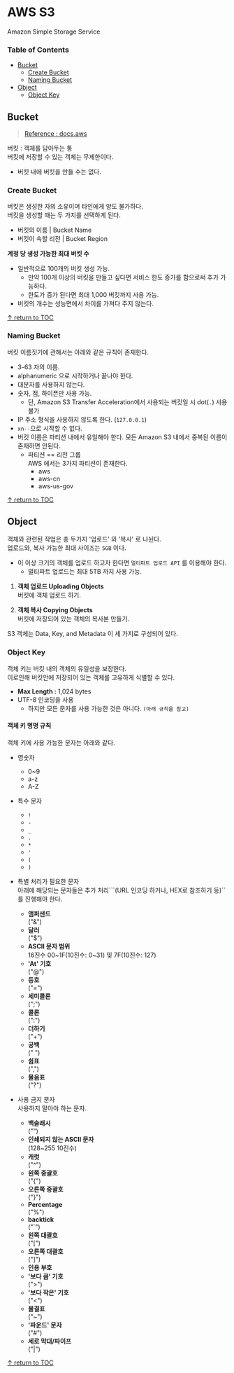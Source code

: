 # AWS S3
Amazon Simple Storage Service

### Table of Contents
* [Bucket](#bucket)
    * [Create Bucket](#create-bucket)
    * [Naming Bucket](#naming-bucket)
* [Object](#object)
  * [Object Key](#object-key)

## Bucket
> [Reference : docs.aws](https://docs.aws.amazon.com/ko_kr/AmazonS3/latest/dev/UsingBucket.html)  

버킷 : 객체를 담아두는 통  
버킷에 저장할 수 있는 객체는 무제한이다.  
* 버킷 내에 버킷을 만들 수는 없다.



### Create Bucket
버킷은 생성한 자의 소유이며 타인에게 양도 불가하다.  
버킷을 생성할 때는 두 가지를 선택하게 된다.  
* 버킷의 이름 | Bucket Name
* 버킷이 속할 리전 | Bucket Region

**계정 당 생성 가능한 최대 버킷 수**  
* 일반적으로 100개의 버킷 생성 가능.  
    * 만약 100개 이상의 버킷을 만들고 싶다면 서비스 한도 증가를 함으로써 추가 가능하다. 
    * 한도가 증가 된다면 최대 1,000 버킷까지 사용 가능.
* 버킷의 개수는 성능면에서 차이를 가져다 주지 않는다.  

[↑ return to TOC](#table-of-contents)

### Naming Bucket
버킷 이름짓기에 관해서는 아래와 같은 규칙이 존재한다.
* 3-63 자의 이름.
* alphanumeric 으로 시작하거나 끝나야 한다.
* 대문자를 사용하지 않는다.
* 숫자, 점, 하이픈만 사용 가능.  
    * 단, Amazon S3 Transfer Acceleration에서 사용되는 버킷일 시 dot(```.```) 사용 불가
* IP 주소 형식을 사용하지 않도록 한다. (```127.0.0.1```)
* ```xn--```으로 시작할 수 없다.
* 버킷 이름은 파티션 내에서 유일해야 한다. 모든 Amazon S3 내에서 중복된 이름이 존재하면 안된다.
  * 파티션 == 리전 그룹  
    AWS 에서는 3가지 파티션이 존재한다.  
      * aws
      * aws-cn
      * aws-us-gov

[↑ return to TOC](#table-of-contents)


## Object
객체와 관련된 작업은 총 두가지 '업로드' 와 '복사' 로 나뉜다.  
업로드와, 복사 가능한 최대 사이즈는 ```5GB``` 이다.  
* 이 이상 크기의 객체를 업로드 하고자 한다면 ```멀티파트 업로드 API``` 를 이용해야 한다.
  * 멀티파트 업로드는 최대 5TB 까지 사용 가능.


1. **객체 업로드 Uploading Objects**  
  버킷에 객체 업로드 하기.  
    
1. **객체 복사 Copying Objects**  
  버킷에 저장되어 있는 객체의 복사본 만들기.  

S3 객체는 Data, Key, and Metadata 이 세 가지로 구성되어 있다.

 
### Object Key  
객체 키는 버킷 내의 객체의 유일성을 보장한다.  
이로인해 버킷안에 저장되어 있는 객체를 고유하게 식별할 수 있다.  
* **Max Length :** 1,024 bytes
* UTF-8 인코딩을 사용  
  * 하지만 모든 문자를 사용 가능한 것은 아니다. ```(아래 규칙을 참고)```

#### 객체 키 명명 규칙
객체 키에 사용 가능한 문자는 아래와 같다.  
* 영숫자  
  * 0~9
  * a-z
  * A-Z

* 특수 문자
  * ```!```
  * ```-```
  * ```_```
  * ```.```
  * ```*```
  * ```'```
  * ```(```
  * ```)```

* 특별 처리가 필요한 문자  
  아래에 해당되는 문자들은 추가 처리```(URL 인코딩 하거나, HEX로 참조하기 등)``를 진행해야 한다.  
  * **앰퍼샌드**  
    ("&")
  * **달러**  
    ("$")
  * **ASCII 문자 범위**  
    16진수 00~1F(10진수: 0~31) 및 7F(10진수: 127)
  * **'At' 기호**  
    ("@")  
  * **등호**  
    ("=")  
  * **세미콜론**  
    (";")
  * **콜론**  
    (":")
  * **더하기**  
    ("+")
  * **공백**  
    (" ")
  * **쉼표**  
    (",")
  * **물음표**  
    ("?")

* 사용 금지 문자  
  사용하지 말아야 하는 문자.  
  * **백슬래시**  
    ("\")
  * **인쇄되지 않는 ASCII 문자**  
    (128~255 10진수)
  * **캐럿**  
    ("^")
  * **왼쪽 중괄호**  
    ("{")
  * **오른쪽 중괄호**  
    ("}")
  * **Percentage**  
    ("%")
  * **backtick**  
    ("`")
  * **왼쪽 대괄호**  
    ("[")
  * **오른쪽 대괄호**  
    ("]")
  * **인용 부호**
  * **'보다 큼' 기호**  
    (">")
  * **'보다 작은' 기호**  
    ("<")
  * **물결표**  
    ("~")
  * **'파운드' 문자**  
    ("#")
  * **세로 막대/파이프**  
    ("|")


[↑ return to TOC](#table-of-contents) 